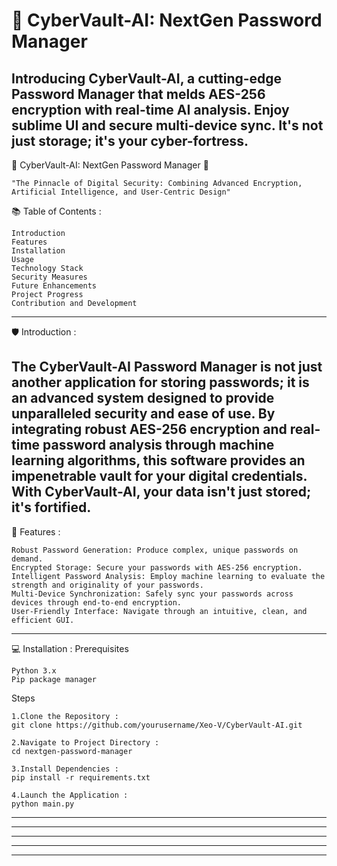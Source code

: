 # 🔐 CyberVault-AI: NextGen Password Manager 
Introducing CyberVault-AI, a cutting-edge Password Manager that melds AES-256 encryption with real-time AI analysis. Enjoy sublime UI and secure multi-device sync. It's not just storage; it's your cyber-fortress.
-----------------------------------------------------------------------------------------------------------------------

🔐 CyberVault-AI: NextGen Password Manager 🔐

    "The Pinnacle of Digital Security: Combining Advanced Encryption, Artificial Intelligence, and User-Centric Design"

📚 Table of Contents :

    Introduction
    Features
    Installation
    Usage
    Technology Stack
    Security Measures
    Future Enhancements
    Project Progress
    Contribution and Development
-----------------------------------------------------------------------------------------------------------------------

🛡️ Introduction :

The CyberVault-AI Password Manager is not just another application for storing passwords; it is an advanced system designed to provide unparalleled security and ease of use. By integrating robust AES-256 encryption and real-time password analysis through machine learning algorithms, this software provides an impenetrable vault for your digital credentials. With CyberVault-AI, your data isn't just stored; it's fortified.
-----------------------------------------------------------------------------------------------------------------------

🎯 Features :

    Robust Password Generation: Produce complex, unique passwords on demand.
    Encrypted Storage: Secure your passwords with AES-256 encryption.
    Intelligent Password Analysis: Employ machine learning to evaluate the strength and originality of your passwords.
    Multi-Device Synchronization: Safely sync your passwords across devices through end-to-end encryption.
    User-Friendly Interface: Navigate through an intuitive, clean, and efficient GUI.
-----------------------------------------------------------------------------------------------------------------------

💻 Installation :
Prerequisites

    Python 3.x
    Pip package manager

Steps

    1.Clone the Repository :
    git clone https://github.com/yourusername/Xeo-V/CyberVault-AI.git

```
2.Navigate to Project Directory :
cd nextgen-password-manager
```
```
3.Install Dependencies :
pip install -r requirements.txt
```
```
4.Launch the Application :
python main.py
```

-----------------------------------------------------------------------------------------------------------------------

-----------------------------------------------------------------------------------------------------------------------
-----------------------------------------------------------------------------------------------------------------------
-----------------------------------------------------------------------------------------------------------------------
-----------------------------------------------------------------------------------------------------------------------
